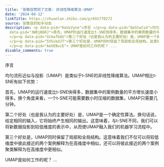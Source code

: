 ```yaml
---
title: '张敬信赞同了文章: 非线性降维算法-UMAP'
date: '2024-04-12'
linkTitle: https://zhuanlan.zhihu.com/p/691770272
source: 张敬信的知乎动态
description: <p data-pid="KoUxVyne">序言 </p><p data-pid="QeStwCs4">均匀流形近似与投影（UMAP）是类似于t-SNE的非线性降维算法。UMAP相比t-SNE有如下优势：</p><p
  data-pid="3WDjB6RJ">首先，UMAP的运行速度比t-SNE快得多，数据集中的案例数量的平方增长速度小得多。换个角度来看，一个t-SNE可能需要数小时压缩的数据集，UMAP只需要几分钟。
  </p><p data-pid="GCmafbQG">第二个好处（也是我认为的主要好处）是，UMAP是一个确定性算法。换句话说，给定相同的输入，它将始终产生相同的输出。这意味着，与t-SNE不同，我们可以将新数据投影到较低维度的表示中，从而使UMAP融入我们的机器学习流程中。
  </p><p data-pid="5V5vkdJT">第三个好处是，UMAP同时保留了局部和全局结构。这意味着我们不仅可以将较低维度中彼此接近的两个案例解释为在高维度中相似，还可以将彼此接近的两个案例聚类解释为在高维度中更相似。
  </p><p data-pid="AeXEBucE"> UMAP是如何工作的呢？ ...
disable_comments: true
---
```

<p data-pid="KoUxVyne">序言 </p><p data-pid="QeStwCs4">均匀流形近似与投影（UMAP）是类似于t-SNE的非线性降维算法。UMAP相比t-SNE有如下优势：</p><p data-pid="3WDjB6RJ">首先，UMAP的运行速度比t-SNE快得多，数据集中的案例数量的平方增长速度小得多。换个角度来看，一个t-SNE可能需要数小时压缩的数据集，UMAP只需要几分钟。 </p><p data-pid="GCmafbQG">第二个好处（也是我认为的主要好处）是，UMAP是一个确定性算法。换句话说，给定相同的输入，它将始终产生相同的输出。这意味着，与t-SNE不同，我们可以将新数据投影到较低维度的表示中，从而使UMAP融入我们的机器学习流程中。 </p><p data-pid="5V5vkdJT">第三个好处是，UMAP同时保留了局部和全局结构。这意味着我们不仅可以将较低维度中彼此接近的两个案例解释为在高维度中相似，还可以将彼此接近的两个案例聚类解释为在高维度中更相似。 </p><p data-pid="AeXEBucE"> UMAP是如何工作的呢？ ...